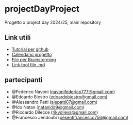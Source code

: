 # projectDayProject
Progetto x project day 2024/25, main repository 

## Link utili

 - [Tutorial per github](https://youtu.be/Oaj3RBIoGFc)
 - [Calendario progetto](https://calendar.google.com/calendar/u/1?cid=YmE3YzA1YTFhZGZkY2YwMDk5NDNjYWExMTMyYmM5MmJiYzkwNmQ4N2VkMjE2YzFkNmZlMGQyOWVlMzk2NzIxN0Bncm91cC5jYWxlbmRhci5nb29nbGUuY29t)
 - [File per Brainstorming](https://docs.google.com/document/d/1xhZ2pvEXwxZgi2nLGvhQNT0QwR1hFlfD-s-7Yw2B3Qc/edit?usp=sharing)
 - [Link tool file .md](https://readme.so/it/editor)

## partecipanti

- @Federico Navoni (navonifederico777@gmail.com)
- @Edoardo Biestro (edoardobiestro@gmail.com)
- @Alessandro Patti (alepatti07@gmail.com)
- @Ido Natan (natanido9@gmail.com)
- @Riccardo Dilecce (rikydileva@gmail.com)
- @Francesco Jendoubi (pesentifrancesco756@gmail.com)
